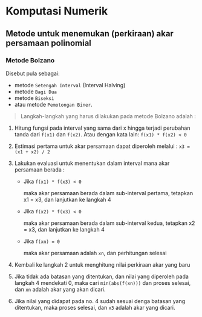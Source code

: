 # Komputasi Numerik

## Metode untuk menemukan (perkiraan) akar persamaan polinomial
### Metode Bolzano
Disebut pula sebagai: 
- metode `Setengah Interval` (Interval Halving)
- metode `Bagi Dua`
- metode `Biseksi`
- atau metode `Pemotongan Biner`.

> Langkah-langkah yang harus dilakukan pada metode Bolzano adalah :

1. Hitung fungsi pada interval yang sama dari x hingga terjadi perubahan tanda dari `f(x1)` dan `f(x2)`. Atau dengan kata lain: `f(x1) * f(x2) < 0`
2. Estimasi pertama untuk akar persamaan dapat diperoleh melalui :  `x3 = (x1 + x2) / 2`

3. Lakukan evaluasi untuk menentukan dalam interval mana akar persamaan berada :

	*  Jika `f(x1) * f(x3) < 0`

	    maka akar persamaan berada dalam sub-interval pertama, tetapkan x1 = x3, dan lanjutkan ke langkah 4

	*  Jika `f(x2) * f(x3) < 0`

        maka akar persamaan berada dalam sub-interval kedua, tetapkan x2 = x3, dan lanjutkan ke langkah 4

	*  Jika `f(xn) = 0`

		maka akar persamaan adalah `xn`, dan perhitungan selesai

4. Kembali ke langkah 2 untuk menghitung nilai perkiraan akar yang baru

5. Jika tidak ada batasan yang ditentukan, dan nilai yang diperoleh pada langkah 4 mendekati 0, maka cari `min(abs(f(xn)))` dan proses selesai, dan `xn` adalah akar yang akan dicari.

6. Jika nilai yang didapat pada no. 4 sudah sesuai denga  batasan yang ditentukan, maka proses selesai, dan `x3` adalah akar yang dicari.